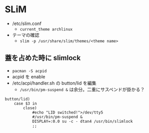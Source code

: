 # SLiM
* /etc/slim.conf
    * `current_theme archlinux`
* テーマの確認
    * `slim -p /usr/share/slim/themes/<theme name>`

## 蓋を占めた時に slimlock
* `pacman -S acpid`
* acpid を enable
* /etc/acpi/handler.sh の button/lid を編集
    * `/usr/bin/pm-suspend &` は余分。二重にサスペンドが掛かる？

```
button/lid)
    case $3 in
        close)
            #echo "LID switched!">/dev/tty5
            #/usr/bin/pm-suspend &
	        DISPLAY=:0.0 su -c - dtan4 /usr/bin/slimlock
            ;;
```
